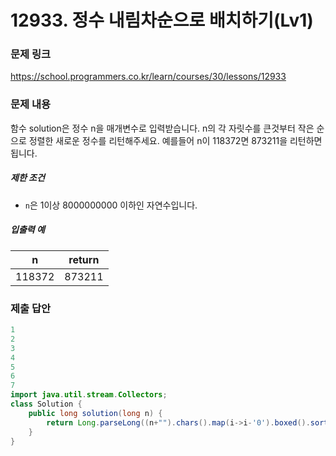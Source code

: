 # 12933. 정수 내림차순으로 배치하기(Lv1)
### 문제 링크
https://school.programmers.co.kr/learn/courses/30/lessons/12933
### 문제 내용
함수 solution은 정수 n을 매개변수로 입력받습니다. n의 각 자릿수를 큰것부터 작은 순으로 정렬한 새로운 정수를 리턴해주세요. 예를들어 n이 118372면 873211을 리턴하면 됩니다.

##### 제한 조건

* `n`은 1이상 8000000000 이하인 자연수입니다.

##### 입출력 예

|   n    | return |
|--------|--------|
| 118372 | 873211 |


### 제출 답안
```java
1
2
3
4
5
6
7
import java.util.stream.Collectors;
class Solution {
    public long solution(long n) {
        return Long.parseLong((n+"").chars().map(i->i-'0').boxed().sorted((a,b)->b-a).map(String::valueOf).collect(Collectors.joining()));
    }
}
```
